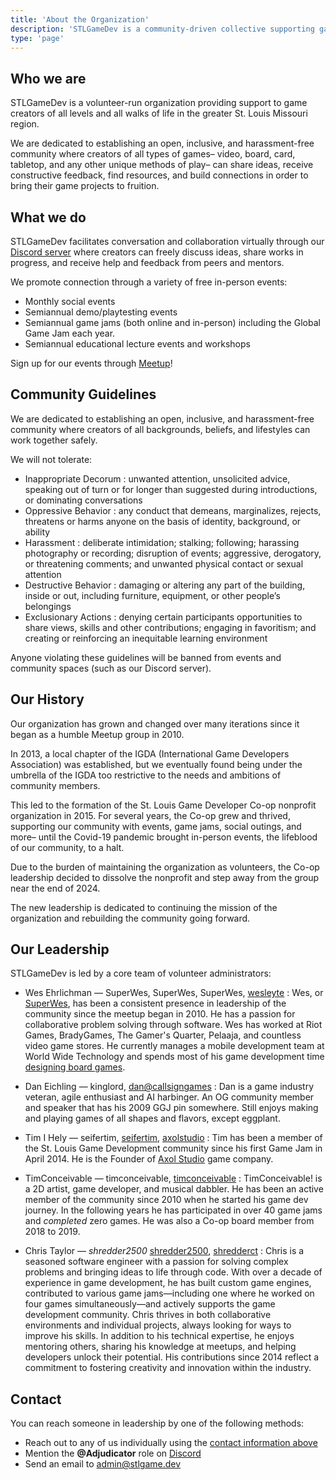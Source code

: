 ```yaml
---
title: 'About the Organization'
description: 'STLGameDev is a community-driven collective supporting game developers in the St. Louis region through monthly meetups, networking, collaboration, and shared resources. Whether you're an indie dev, hobbyist, student, or industry professional, we connect creators of all skill levels to grow and thrive together.'
type: 'page'
---
```

## Who we are

STLGameDev is a volunteer-run organization providing support to game creators of all levels and all walks of life in the greater St. Louis Missouri region.

We are dedicated to establishing an open, inclusive, and harassment-free community where creators of all types of games&ndash; video, board, card, tabletop, and any other unique methods of play&ndash; can share ideas, receive constructive feedback, find resources, and build connections in order to bring their game projects to fruition.

## What we do

STLGameDev facilitates conversation and collaboration virtually through our [<i class="fa-brands fa-discord"></i> Discord server](https://discord.com/invite/mTMKpre/) where creators can freely discuss ideas, share works in progress, and receive help and feedback from peers and mentors.

We promote connection through a variety of free in-person events:

- Monthly social events
- Semiannual demo/playtesting events
- Semiannual game jams (both online and in-person) including the Global Game Jam each year.
- Semiannual educational lecture events and workshops

Sign up for our events through [<i class="fa-brands fa-meetup"></i> Meetup](https://www.meetup.com/st-louis-game-developers)!

## Community Guidelines

We are dedicated to establishing an open, inclusive, and harassment-free community where creators of all backgrounds, beliefs, and lifestyles can work together safely.

We will not tolerate:

- Inappropriate Decorum
  : unwanted attention, unsolicited advice, speaking out of turn or for longer than suggested during introductions, or dominating conversations
- Oppressive Behavior
  : any conduct that demeans, marginalizes, rejects, threatens or harms anyone on the basis of identity, background, or ability
- Harassment
  : deliberate intimidation; stalking; following; harassing photography or recording; disruption of events; aggressive, derogatory, or threatening comments; and unwanted physical contact or sexual attention
- Destructive Behavior
  : damaging or altering any part of the building, inside or out, including furniture, equipment, or other people’s belongings
- Exclusionary Actions
  : denying certain participants opportunities to share views, skills and other contributions; engaging in favoritism; and creating or reinforcing an inequitable learning environment

Anyone violating these guidelines will be banned from events and community spaces (such as our Discord server).

## Our History

Our organization has grown and changed over many iterations since it began as a humble Meetup group in 2010.

In 2013, a local chapter of the IGDA (International Game Developers Association) was established, but we eventually found being under the umbrella of the IGDA too restrictive to the needs and ambitions of community members.

This led to the formation of the St. Louis Game Developer Co-op nonprofit organization in 2015. For several years, the Co-op grew and thrived, supporting our community with events, game jams, social outings, and more&ndash; until the Covid-19 pandemic brought in-person events, the lifeblood of our community, to a halt.

Due to the burden of maintaining the organization as volunteers, the Co-op leadership decided to dissolve the nonprofit and step away from the group near the end of 2024.

The new leadership is dedicated to continuing the mission of the organization and rebuilding the community going forward.

## Our Leadership

STLGameDev is led by a core team of volunteer administrators:

- Wes Ehrlichman &mdash; <i class="i fa-brands fa-discord"></i> SuperWes, <i class="fa-brands fa-xbox"></i> SuperWes, <i class="fa-brands fa-playstation"></i> SuperWes, [<i class="fa-brands fa-x-twitter"></i> wesleyte](https://www.x.com/wesleyte)
  : Wes, or [SuperWes](https://www.superwes.com/), has been a consistent presence in leadership of the community since the meetup began in 2010. He has a passion for collaborative problem solving through software. Wes has worked at Riot Games, BradyGames, The Gamer's Quarter, Pelaaja, and countless video game stores. He currently manages a mobile development team at World Wide Technology and spends most of his game development time [designing board games](https://midnightlaunchgames.com/).

- Dan Eichling &mdash; <i class="i fa-brands fa-discord"></i> kinglord, [<i class="fa-sharp-duotone fa-solid fa-mailbox"></i> dan@callsigngames](mailto:dan@callsigngames.com)
  : Dan is a game industry veteran, agile enthusiast and AI harbinger. An OG community member and speaker that has his 2009 GGJ pin somewhere. Still enjoys making and playing games of all shapes and flavors, except eggplant.

- Tim I Hely &mdash; <i class="i fa-brands fa-discord"></i> seifertim, [<i class="i fa-brands fa-itch-io"></i> seifertim](https://seifertim.itch.io/), [<i class="i fa-brands fa-itch-io"></i> axolstudio](https://axolstudio.itch.io/)
  : Tim has been a member of the St. Louis Game Development community since his first Game Jam in April 2014. He is the Founder of [Axol Studio](https://axolstudio.com) game company.

- TimConceivable &mdash; <i class="i fa-brands fa-discord"></i> timconceivable, [<i class="i fa-brands fa-itch-io"></i> timconceivable](https://timconceivable.itch.io/)
  : TimConceivable! is a 2D artist, game developer, and musical dabbler. He has been an active member of the community since 2010 when he started his game dev journey. In the following years he has participated in over 40 game jams and *completed* zero games. He was also a Co-op board member from 2018 to 2019.

- Chris Taylor &mdash; <i class="i fa-brands fa-discord">shredder2500</i> [shredder2500](https://globalgamejam.org/users/shredder2500), [<i class="i fa-brands fa-itch-io"></i> shredderct](https://shredderct.itch.io/)
  : Chris is a seasoned software engineer with a passion for solving complex problems and bringing ideas to life through code. With over a decade of experience in game development, he has built custom game engines, contributed to various game jams—including one where he worked on four games simultaneously—and actively supports the game development community. Chris thrives in both collaborative environments and individual projects, always looking for ways to improve his skills. In addition to his technical expertise, he enjoys mentoring others, sharing his knowledge at meetups, and helping developers unlock their potential. His contributions since 2014 reflect a commitment to fostering creativity and innovation within the industry.

## Contact

You can reach someone in leadership by one of the following methods:

- Reach out to any of us individually using the [contact information above](#our-leadership)
- Mention the **@Adjudicator** role on [<i class="fa-brands fa-discord"></i> Discord](https://discord.com/channels/406541601750515718/489187236638883840)
- Send an email to [admin@stlgame.dev](mailto:admin@stlgame.dev)
